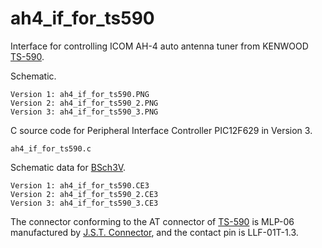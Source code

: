# ah4_if_for_ts590
Interface for controlling ICOM AH-4 auto antenna tuner from KENWOOD [TS-590](http://www.kenwood.com/usa/com/amateur/ts-590sg/ "TS-590").

Schematic.

    Version 1: ah4_if_for_ts590.PNG
    Version 2: ah4_if_for_ts590_2.PNG
    Version 3: ah4_if_for_ts590_3.PNG

C source code for Peripheral Interface Controller PIC12F629 in Version 3.

    ah4_if_for_ts590.c

Schematic data for [BSch3V](https://www.suigyodo.com/online/schsoft.htm "BSch3V").

    Version 1: ah4_if_for_ts590.CE3
    Version 2: ah4_if_for_ts590_2.CE3
    Version 3: ah4_if_for_ts590_3.CE3

The connector conforming to the AT connector of [TS-590](http://www.kenwood.com/usa/com/amateur/ts-590sg/ "TS-590") is MLP-06 manufactured by [J.S.T. Connector](http://www.jst-mfg.com/index_e.php "J.S.T. Connector"), and the contact pin is LLF-01T-1.3.
